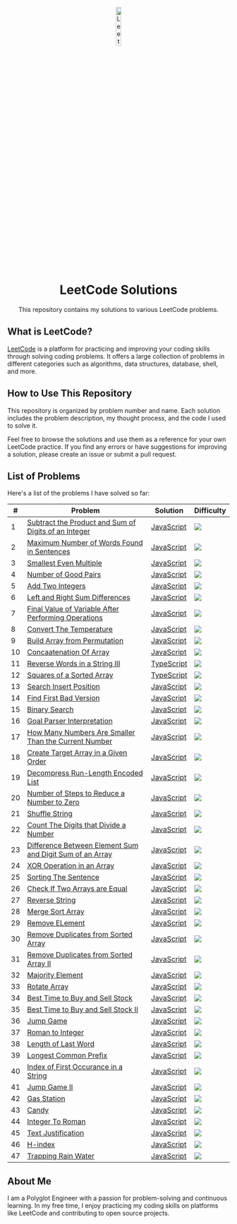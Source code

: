 <p align="center">
  <img src="https://leetcode.com/static/images/LeetCode_logo.png" width="15%" alt="LeetCode Logo"/>
</p>

<h1 align="center">LeetCode Solutions</h1>

<p align="center">This repository contains my solutions to various LeetCode problems.</p>

## What is LeetCode?

[LeetCode](https://leetcode.com/) is a platform for practicing and improving your coding skills through solving coding problems. It offers a large collection of problems in different categories such as algorithms, data structures, database, shell, and more.

## How to Use This Repository

This repository is organized by problem number and name. Each solution includes the problem description, my thought process, and the code I used to solve it.

Feel free to browse the solutions and use them as a reference for your own LeetCode practice. If you find any errors or have suggestions for improving a solution, please create an issue or submit a pull request.

## List of Problems

Here's a list of the problems I have solved so far:

| # | Problem | Solution | Difficulty |
|---|---------|----------| ---------- |
| 1 | [Subtract the Product and Sum of Digits of an Integer](https://leetcode.com/problems/subtract-the-product-and-sum-of-digits-of-an-integer/description/) | [JavaScript](./easy/1.SubtractTheProductAndSum.js) | ![](https://img.shields.io/badge/Easy-2EA043) |
| 2 | [Maximum Number of Words Found in Sentences](https://leetcode.com/problems/maximum-number-of-words-found-in-sentences/) | [JavaScript](./easy/2.MostWordsFound.js) | ![](https://img.shields.io/badge/Easy-2EA043) |
| 3 | [Smallest Even Multiple](https://leetcode.com/problems/smallest-even-multiple/) | [JavaScript](./easy/3.SmallestEvenMultiple.js) | ![](https://img.shields.io/badge/Easy-2EA043) |
| 4 | [Number of Good Pairs](https://leetcode.com/problems/number-of-good-pairs/) | [JavaScript](./easy/4.NumberOfGoodPairs.js) | ![](https://img.shields.io/badge/Easy-2EA043) |
| 5 | [Add Two Integers](https://leetcode.com/problems/add-two-integers/) | [JavaScript](./easy/5.AddTwoIntegers.js) | ![](https://img.shields.io/badge/Easy-2EA043) |
| 6 | [Left and Right Sum Differences](https://leetcode.com/problems/left-and-right-sum-differences/) | [JavaScript](./easy/6.LeftRightSumDiference.js) | ![](https://img.shields.io/badge/Easy-2EA043) |
| 7 | [Final Value of Variable After Performing Operations](https://leetcode.com/problems/final-value-of-variable-after-performing-operations/) | [JavaScript](./easy/7.FinalValueAfterOperations.js) | ![](https://img.shields.io/badge/Easy-2EA043) |
| 8 | [Convert The Temperature](https://leetcode.com/problems/convert-the-temperature/) | [JavaScript](./easy/8.ConvertTemperature.js) | ![](https://img.shields.io/badge/Easy-2EA043) |
| 9 | [Build Array from Permutation](https://leetcode.com/problems/build-array-from-permutation/) | [JavaScript](./easy/9.BuildArrayFromPermutation.js) | ![](https://img.shields.io/badge/Easy-2EA043) |
| 10 | [Concaatenation Of Array](https://leetcode.com/problems/concatenation-of-array/) | [JavaScript](./easy/10.ConcatenationOfArray.js) | ![](https://img.shields.io/badge/Easy-2EA043) |
| 11 | [Reverse Words in a String III](https://leetcode.com/problems/reverse-words-in-a-string-iii/) | [TypeScript](./easy/11.ReverseWordsInString.ts) | ![](https://img.shields.io/badge/Easy-2EA043) |
| 12 | [Squares of a Sorted Array](https://leetcode.com/problems/squares-of-a-sorted-array/) | [TypeScript](./easy/12.SortedSquares.ts) | ![](https://img.shields.io/badge/Easy-2EA043) |
| 13 | [Search Insert Position](https://leetcode.com/problems/search-insert-position/) | [JavaScript](./easy/13.SearchInsertPosition.js) | ![](https://img.shields.io/badge/Easy-2EA043) |
| 14 | [Find First Bad Version](https://leetcode.com/problems/first-bad-version/) | [JavaScript](./easy/14.FirstBadVersion.js) | ![](https://img.shields.io/badge/Easy-2EA043) |
| 15 | [Binary Search](https://leetcode.com/problems/binary-search/) | [JavaScript](./easy/15.BinarySearch.js) | ![](https://img.shields.io/badge/Easy-2EA043) |
| 16 | [Goal Parser Interpretation](https://leetcode.com/problems/goal-parser-interpretation/) | [JavaScript](./easy/16.GoalParserInterpretation.js) | ![](https://img.shields.io/badge/Easy-2EA043) |
| 17 | [How Many Numbers Are Smaller Than the Current Number](https://leetcode.com/problems/how-many-numbers-are-smaller-than-the-current-number/) | [JavaScript](./easy/17.SmallerNumbersThanCurrent.js) | ![](https://img.shields.io/badge/Easy-2EA043) |
| 18 | [Create Target Array in a Given Order](https://leetcode.com/problems/create-target-array-in-the-given-order/) | [JavaScript](./easy/18.CreateTargetArrayInOrder.js) | ![](https://img.shields.io/badge/Easy-2EA043) |
| 19 | [Decompress Run-Length Encoded List](https://leetcode.com/problems/decompress-run-length-encoded-list/) | [JavaScript](./easy/19.DecompressRLElist.js) | ![](https://img.shields.io/badge/Easy-2EA043) |
| 20 | [Number of Steps to Reduce a Number to Zero](https://leetcode.com/problems/number-of-steps-to-reduce-a-number-to-zero/) | [JavaScript](./easy/20.NumberOfStepsReductToZero.js) | ![](https://img.shields.io/badge/Easy-2EA043) |
| 21 | [Shuffle String](https://leetcode.com/problems/shuffle-string/) | [JavaScript](./easy/21.ShuffleString.js) | ![](https://img.shields.io/badge/Easy-2EA043) |
| 22 | [Count The Digits that Divide a Number](https://leetcode.com/problems/count-the-digits-that-divide-a-number/) | [JavaScript](./easy/22.CountDigitsThatDivideANumber.js) | ![](https://img.shields.io/badge/Easy-2EA043) |
| 23 | [Difference Between Element Sum and Digit Sum of an Array](https://leetcode.com/problems/difference-between-element-sum-and-digit-sum-of-an-array/) | [JavaScript](./easy/23.DifferenceOfElementAndDigitSum.js) | ![](https://img.shields.io/badge/Easy-2EA043) |
| 24 | [XOR Operation in an Array](https://leetcode.com/problems/xor-operation-in-an-array/) | [JavaScript](./easy/24.XorOperationInArray.js) | ![](https://img.shields.io/badge/Easy-2EA043) |
| 25 | [Sorting The Sentence](https://leetcode.com/problems/sorting-the-sentence/) | [JavaScript](./easy/25.SortSentence.js) | ![](https://img.shields.io/badge/Easy-2EA043) |
| 26 | [Check If Two Arrays are Equal](https://leetcode.com/problems/check-if-two-string-arrays-are-equivalent/) | [JavaScript](./easy/26.ArrayStringsAreEqual.js) | ![](https://img.shields.io/badge/Easy-2EA043) |
| 27 | [Reverse String](https://leetcode.com/problems/reverse-string/) | [JavaScript](./easy/27.ReverseString.js) | ![](https://img.shields.io/badge/Easy-2EA043) |
| 28 | [Merge Sort Array](https://leetcode.com/problems/merge-sorted-array/?envType=study-plan-v2&envId=top-interview-150) | [JavaScript](./easy/28.MergeSortArray.js) | ![](https://img.shields.io/badge/Easy-2EA043) |
| 29 | [Remove ELement](https://leetcode.com/problems/remove-element/?envType=study-plan-v2&envId=top-interview-150) | [JavaScript](./easy/29.RemoveElement.js) | ![](https://img.shields.io/badge/Easy-2EA043) |
| 30 | [Remove Duplicates from Sorted Array](https://leetcode.com/problems/remove-duplicates-from-sorted-array/?envType=study-plan-v2&envId=top-interview-150) | [JavaScript](./easy/30.RemoveDuplicates.js) | ![](https://img.shields.io/badge/Easy-2EA043) |
| 31 | [Remove Duplicates from Sorted Array II](https://leetcode.com/problems/remove-duplicates-from-sorted-array-ii/?envType=study-plan-v2&envId=top-interview-150) | [JavaScript](./medium/2.RemoveDuplicatesII.js) | ![](https://img.shields.io/badge/Medium-ffc04a) |
| 32 | [Majority Element](https://leetcode.com/problems/majority-element/?envType=study-plan-v2&envId=top-interview-150) | [JavaScript](./easy/31.MajorityElement.js) | ![](https://img.shields.io/badge/Easy-2EA043) |
| 33 | [Rotate Array](https://leetcode.com/problems/rotate-array/?envType=study-plan-v2&envId=top-interview-150) | [JavaScript](./medium/1.RotateArray.js) | ![](https://img.shields.io/badge/Medium-ffc04a) |
| 34 | [Best Time to Buy and Sell Stock](https://leetcode.com/problems/best-time-to-buy-and-sell-stock/?envType=study-plan-v2&envId=top-interview-150) | [JavaScript](./easy/32.BestTimeToBuyAndSell.js) | ![](https://img.shields.io/badge/Easy-2EA043) |
| 35 | [Best Time to Buy and Sell Stock II](https://leetcode.com/problems/best-time-to-buy-and-sell-stock-ii/?envType=study-plan-v2&envId=top-interview-150) | [JavaScript](./medium/3.BestTimeToBuyAndSell.js) | ![](https://img.shields.io/badge/Medium-ffc04a) |
| 36 | [Jump Game](https://leetcode.com/problems/jump-game/description/?envType=study-plan-v2&envId=top-interview-150) | [JavaScript](./medium/4.JumpGame.js) | ![](https://img.shields.io/badge/Medium-ffc04a) |
| 37 | [Roman to Integer](https://leetcode.com/problems/roman-to-integer/description/?envType=study-plan-v2&envId=top-interview-150) | [JavaScript](./easy/33.RomanToInteger.js) | ![](https://img.shields.io/badge/Easy-2EA043) |
| 38 | [Length of Last Word](https://leetcode.com/problems/length-of-last-word/description/?envType=study-plan-v2&envId=top-interview-150) | [JavaScript](./easy/34.LenghOfLastWord.js) | ![](https://img.shields.io/badge/Easy-2EA043) |
| 39 | [Longest Common Prefix](https://leetcode.com/problems/longest-common-prefix/description/?envType=study-plan-v2&envId=top-interview-150) | [JavaScript](./easy/35.LongestCommonPrefix.js) | ![](https://img.shields.io/badge/Easy-2EA043) |
| 40 | [Index of First Occurance in a String](https://leetcode.com/problems/find-the-index-of-the-first-occurrence-in-a-string/description/?envType=study-plan-v2&envId=top-interview-150) | [JavaScript](./easy/36.IndexOfFirstOccurance.js) | ![](https://img.shields.io/badge/Easy-2EA043) |
| 41 | [Jump Game II](https://leetcode.com/problems/jump-game-ii/?envType=study-plan-v2&envId=top-interview-150) | [JavaScript](./medium/5.JumpGame.js) | ![](https://img.shields.io/badge/Medium-ffc04a) |
| 42 | [Gas Station](https://leetcode.com/problems/gas-station/description/?envType=study-plan-v2&envId=top-interview-150) | [JavaScript](./medium/6.GasStation.js) | ![](https://img.shields.io/badge/Medium-ffc04a) |
| 43 | [Candy](https://leetcode.com/problems/candy/description/?envType=study-plan-v2&envId=top-interview-150) | [JavaScript](./hard/1.Candy.js) | ![](https://img.shields.io/badge/Hard-cf2738) |
| 44 | [Integer To Roman](https://leetcode.com/problems/integer-to-roman/description/) | [JavaScript](./medium/12.IntegerToRoman.js) | ![](https://img.shields.io/badge/Medium-ffc04a) |
| 45 | [Text Justification](https://leetcode.com/problems/text-justification/description/?envType=study-plan-v2&envId=top-interview-150) | [JavaScript](./hard/2.TextJustification.js) | ![](https://img.shields.io/badge/Hard-cf2738) |
| 46 | [H-index](https://leetcode.com/problems/h-index/description/?envType=study-plan-v2&envId=top-interview-150) | [JavaScript](./medium/8.HIndex.js) | ![](https://img.shields.io/badge/Medium-ffc04a) |
| 47 | [Trapping Rain Water](https://leetcode.com/problems/trapping-rain-water/description/?envType=study-plan-v2&envId=top-interview-150) | [JavaScript](./hard/3.TrappingRainWater.js) | ![](https://img.shields.io/badge/Hard-cf2738) |


## About Me

I am a Polyglot Engineer with a passion for problem-solving and continuous learning. In my free time, I enjoy practicing my coding skills on platforms like LeetCode and contributing to open source projects.
